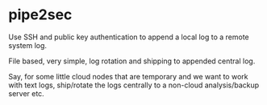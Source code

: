 # pipe2sec
Use SSH and public key authentication to append a local log to a remote system log.

File based, very simple, log rotation and shipping to appended central log.

Say, for some little cloud nodes that are temporary and we want to work with text logs,
ship/rotate the logs centrally to a non-cloud analysis/backup server etc.
